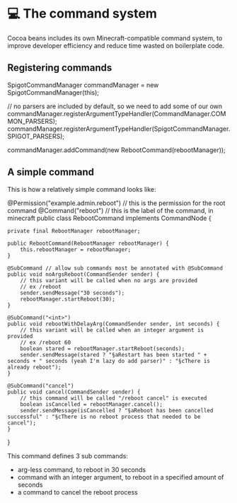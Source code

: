 # 💻 The command system

Cocoa beans includes its own Minecraft-compatible command system, to improve developer efficiency and reduce time wasted
on boilerplate code.

## Registering commands
<code-block lang="java">
SpigotCommandManager commandManager = new SpigotCommandManager(this);

// no parsers are included by default, so we need to add some of our own
commandManager.registerArgumentTypeHandler(CommandManager.COMMON_PARSERS);
commandManager.registerArgumentTypeHandler(SpigotCommandManager.SPIGOT_PARSERS);

commandManager.addCommand(new RebootCommand(rebootManager));
</code-block>

## A simple command

This is how a relatively simple command looks like:

<code-block lang="java">
@Permission("example.admin.reboot") // this is the permission for the root command
@Command("reboot") // this is the label of the command, in minecraft <label>
public class RebootCommand implements CommandNode {

    private final RebootManager rebootManager;

    public RebootCommand(RebootManager rebootManager) {
        this.rebootManager = rebootManager;
    }

    @SubCommand // allow sub commands most be annotated with @SubCommand
    public void noArgsReboot(CommandSender sender) {
        // this variant will be called when no args are provided
        // ex /reboot
        sender.sendMessage("30 seconds");
        rebootManager.startReboot(30);
    }

    @SubCommand("<int>")
    public void rebootWithDelayArg(CommandSender sender, int seconds) {
        // this variant will be called when an integer argument is provided
        // ex /reboot 60
        boolean stared = rebootManager.startReboot(seconds);
        sender.sendMessage(stared ? "§aRestart has been started " + seconds + " seconds (yeah I'm lazy do add parser)" : "§cThere is already reboot");
    }

    @SubCommand("cancel")
    public void cancel(CommandSender sender) {
        // this command will be called "/reboot cancel" is executed
        boolean isCancelled = rebootManager.cancel();
        sender.sendMessage(isCancelled ? "§aReboot has been cancelled successful" : "§cThere is no reboot process that needed to be cancel");
    }

}
</code-block>

This command defines 3 sub commands:
- arg-less command, to reboot in 30 seconds
- command with an integer argument, to reboot in a specified amount of seconds
- a command to cancel the reboot process


